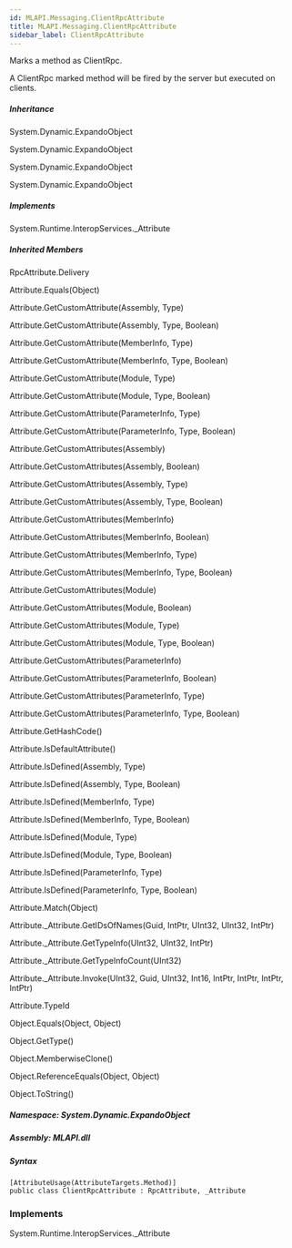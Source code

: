 ```yaml
---  
id: MLAPI.Messaging.ClientRpcAttribute  
title: MLAPI.Messaging.ClientRpcAttribute
sidebar_label: ClientRpcAttribute
---
```


<div class="markdown level0 summary">

Marks a method as ClientRpc.

A ClientRpc marked method will be fired by the server but executed on
clients.

</div>

<div class="markdown level0 conceptual">

</div>

<div class="inheritance">

##### Inheritance

<div class="level0">

System.Dynamic.ExpandoObject

</div>

<div class="level1">

System.Dynamic.ExpandoObject

</div>

<div class="level2">

System.Dynamic.ExpandoObject

</div>

<div class="level3">

System.Dynamic.ExpandoObject

</div>

</div>

<div classs="implements">

##### Implements

<div>

System.Runtime.InteropServices.\_Attribute

</div>

</div>

<div class="inheritedMembers">

##### Inherited Members

<div>

RpcAttribute.Delivery

</div>

<div>

Attribute.Equals(Object)

</div>

<div>

Attribute.GetCustomAttribute(Assembly, Type)

</div>

<div>

Attribute.GetCustomAttribute(Assembly, Type, Boolean)

</div>

<div>

Attribute.GetCustomAttribute(MemberInfo, Type)

</div>

<div>

Attribute.GetCustomAttribute(MemberInfo, Type, Boolean)

</div>

<div>

Attribute.GetCustomAttribute(Module, Type)

</div>

<div>

Attribute.GetCustomAttribute(Module, Type, Boolean)

</div>

<div>

Attribute.GetCustomAttribute(ParameterInfo, Type)

</div>

<div>

Attribute.GetCustomAttribute(ParameterInfo, Type, Boolean)

</div>

<div>

Attribute.GetCustomAttributes(Assembly)

</div>

<div>

Attribute.GetCustomAttributes(Assembly, Boolean)

</div>

<div>

Attribute.GetCustomAttributes(Assembly, Type)

</div>

<div>

Attribute.GetCustomAttributes(Assembly, Type, Boolean)

</div>

<div>

Attribute.GetCustomAttributes(MemberInfo)

</div>

<div>

Attribute.GetCustomAttributes(MemberInfo, Boolean)

</div>

<div>

Attribute.GetCustomAttributes(MemberInfo, Type)

</div>

<div>

Attribute.GetCustomAttributes(MemberInfo, Type, Boolean)

</div>

<div>

Attribute.GetCustomAttributes(Module)

</div>

<div>

Attribute.GetCustomAttributes(Module, Boolean)

</div>

<div>

Attribute.GetCustomAttributes(Module, Type)

</div>

<div>

Attribute.GetCustomAttributes(Module, Type, Boolean)

</div>

<div>

Attribute.GetCustomAttributes(ParameterInfo)

</div>

<div>

Attribute.GetCustomAttributes(ParameterInfo, Boolean)

</div>

<div>

Attribute.GetCustomAttributes(ParameterInfo, Type)

</div>

<div>

Attribute.GetCustomAttributes(ParameterInfo, Type, Boolean)

</div>

<div>

Attribute.GetHashCode()

</div>

<div>

Attribute.IsDefaultAttribute()

</div>

<div>

Attribute.IsDefined(Assembly, Type)

</div>

<div>

Attribute.IsDefined(Assembly, Type, Boolean)

</div>

<div>

Attribute.IsDefined(MemberInfo, Type)

</div>

<div>

Attribute.IsDefined(MemberInfo, Type, Boolean)

</div>

<div>

Attribute.IsDefined(Module, Type)

</div>

<div>

Attribute.IsDefined(Module, Type, Boolean)

</div>

<div>

Attribute.IsDefined(ParameterInfo, Type)

</div>

<div>

Attribute.IsDefined(ParameterInfo, Type, Boolean)

</div>

<div>

Attribute.Match(Object)

</div>

<div>

Attribute.\_Attribute.GetIDsOfNames(Guid, IntPtr, UInt32, UInt32,
IntPtr)

</div>

<div>

Attribute.\_Attribute.GetTypeInfo(UInt32, UInt32, IntPtr)

</div>

<div>

Attribute.\_Attribute.GetTypeInfoCount(UInt32)

</div>

<div>

Attribute.\_Attribute.Invoke(UInt32, Guid, UInt32, Int16, IntPtr,
IntPtr, IntPtr, IntPtr)

</div>

<div>

Attribute.TypeId

</div>

<div>

Object.Equals(Object, Object)

</div>

<div>

Object.GetType()

</div>

<div>

Object.MemberwiseClone()

</div>

<div>

Object.ReferenceEquals(Object, Object)

</div>

<div>

Object.ToString()

</div>

</div>

##### **Namespace**: System.Dynamic.ExpandoObject

##### **Assembly**: MLAPI.dll

##### Syntax

    [AttributeUsage(AttributeTargets.Method)]
    public class ClientRpcAttribute : RpcAttribute, _Attribute

### Implements

<div>

System.Runtime.InteropServices.\_Attribute

</div>
